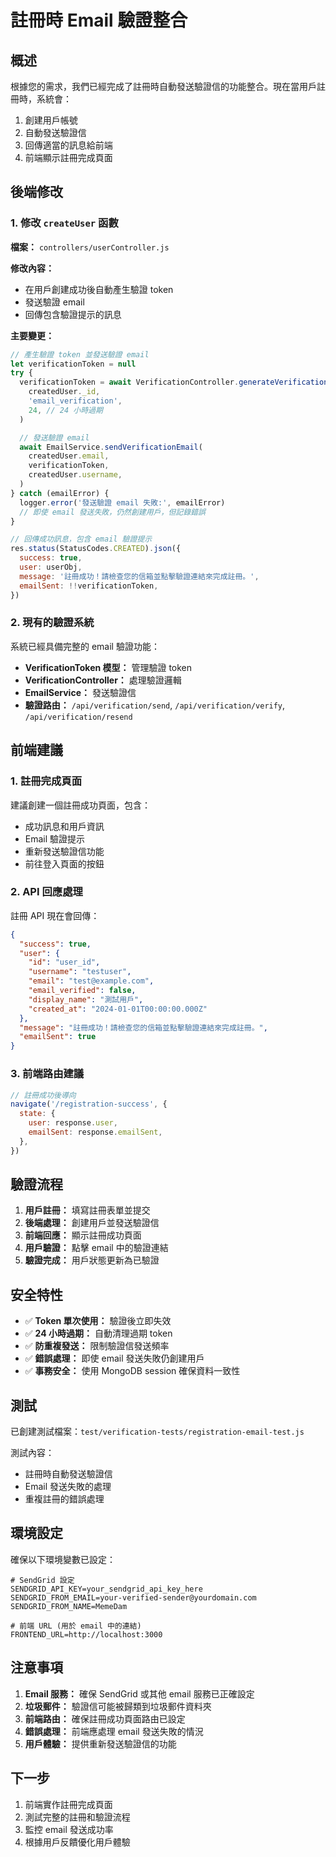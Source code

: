 # 註冊時 Email 驗證整合

## 概述

根據您的需求，我們已經完成了註冊時自動發送驗證信的功能整合。現在當用戶註冊時，系統會：

1. 創建用戶帳號
2. 自動發送驗證信
3. 回傳適當的訊息給前端
4. 前端顯示註冊完成頁面

## 後端修改

### 1. 修改 `createUser` 函數

**檔案：** `controllers/userController.js`

**修改內容：**

- 在用戶創建成功後自動產生驗證 token
- 發送驗證 email
- 回傳包含驗證提示的訊息

**主要變更：**

```javascript
// 產生驗證 token 並發送驗證 email
let verificationToken = null
try {
  verificationToken = await VerificationController.generateVerificationToken(
    createdUser._id,
    'email_verification',
    24, // 24 小時過期
  )

  // 發送驗證 email
  await EmailService.sendVerificationEmail(
    createdUser.email,
    verificationToken,
    createdUser.username,
  )
} catch (emailError) {
  logger.error('發送驗證 email 失敗:', emailError)
  // 即使 email 發送失敗，仍然創建用戶，但記錄錯誤
}

// 回傳成功訊息，包含 email 驗證提示
res.status(StatusCodes.CREATED).json({
  success: true,
  user: userObj,
  message: '註冊成功！請檢查您的信箱並點擊驗證連結來完成註冊。',
  emailSent: !!verificationToken,
})
```

### 2. 現有的驗證系統

系統已經具備完整的 email 驗證功能：

- **VerificationToken 模型：** 管理驗證 token
- **VerificationController：** 處理驗證邏輯
- **EmailService：** 發送驗證信
- **驗證路由：** `/api/verification/send`, `/api/verification/verify`, `/api/verification/resend`

## 前端建議

### 1. 註冊完成頁面

建議創建一個註冊成功頁面，包含：

- 成功訊息和用戶資訊
- Email 驗證提示
- 重新發送驗證信功能
- 前往登入頁面的按鈕

### 2. API 回應處理

註冊 API 現在會回傳：

```json
{
  "success": true,
  "user": {
    "id": "user_id",
    "username": "testuser",
    "email": "test@example.com",
    "email_verified": false,
    "display_name": "測試用戶",
    "created_at": "2024-01-01T00:00:00.000Z"
  },
  "message": "註冊成功！請檢查您的信箱並點擊驗證連結來完成註冊。",
  "emailSent": true
}
```

### 3. 前端路由建議

```jsx
// 註冊成功後導向
navigate('/registration-success', {
  state: {
    user: response.user,
    emailSent: response.emailSent,
  },
})
```

## 驗證流程

1. **用戶註冊：** 填寫註冊表單並提交
2. **後端處理：** 創建用戶並發送驗證信
3. **前端回應：** 顯示註冊成功頁面
4. **用戶驗證：** 點擊 email 中的驗證連結
5. **驗證完成：** 用戶狀態更新為已驗證

## 安全特性

- ✅ **Token 單次使用：** 驗證後立即失效
- ✅ **24 小時過期：** 自動清理過期 token
- ✅ **防重複發送：** 限制驗證信發送頻率
- ✅ **錯誤處理：** 即使 email 發送失敗仍創建用戶
- ✅ **事務安全：** 使用 MongoDB session 確保資料一致性

## 測試

已創建測試檔案：`test/verification-tests/registration-email-test.js`

測試內容：

- 註冊時自動發送驗證信
- Email 發送失敗的處理
- 重複註冊的錯誤處理

## 環境設定

確保以下環境變數已設定：

```env
# SendGrid 設定
SENDGRID_API_KEY=your_sendgrid_api_key_here
SENDGRID_FROM_EMAIL=your-verified-sender@yourdomain.com
SENDGRID_FROM_NAME=MemeDam

# 前端 URL (用於 email 中的連結)
FRONTEND_URL=http://localhost:3000
```

## 注意事項

1. **Email 服務：** 確保 SendGrid 或其他 email 服務已正確設定
2. **垃圾郵件：** 驗證信可能被歸類到垃圾郵件資料夾
3. **前端路由：** 確保註冊成功頁面路由已設定
4. **錯誤處理：** 前端應處理 email 發送失敗的情況
5. **用戶體驗：** 提供重新發送驗證信的功能

## 下一步

1. 前端實作註冊完成頁面
2. 測試完整的註冊和驗證流程
3. 監控 email 發送成功率
4. 根據用戶反饋優化用戶體驗
